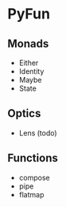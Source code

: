 # PyFun

## Monads
* Either
* Identity
* Maybe
* State

## Optics
* Lens (todo)

## Functions
* compose
* pipe
* flatmap
